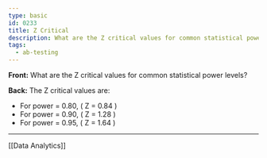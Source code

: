 ```yaml
---
type: basic
id: 0233
title: Z Critical
description: What are the Z critical values for common statistical power levels?
tags:
  - ab-testing
---
```


**Front:** What are the Z critical values for common statistical power levels?

**Back:** The Z critical values are:

- For power = 0.80, \( Z = 0.84 \)
- For power = 0.90, \( Z = 1.28 \)
- For power = 0.95, \( Z = 1.64 \)

---
[[Data Analytics]]
